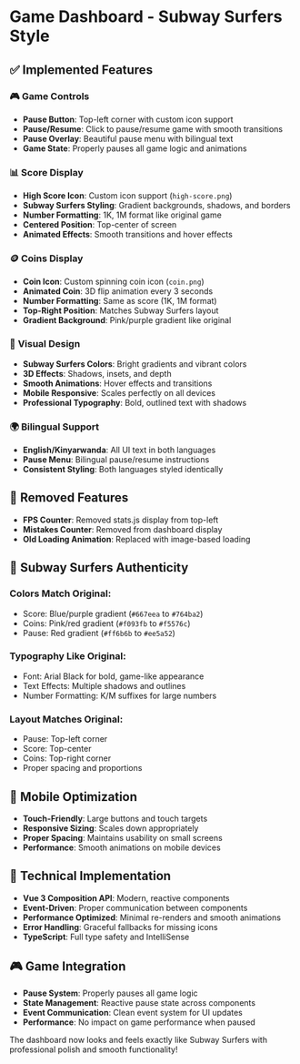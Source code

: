 # Game Dashboard - Subway Surfers Style

## ✅ Implemented Features

### 🎮 **Game Controls**
- **Pause Button**: Top-left corner with custom icon support
- **Pause/Resume**: Click to pause/resume game with smooth transitions
- **Pause Overlay**: Beautiful pause menu with bilingual text
- **Game State**: Properly pauses all game logic and animations

### 📊 **Score Display**
- **High Score Icon**: Custom icon support (`high-score.png`)
- **Subway Surfers Styling**: Gradient backgrounds, shadows, and borders
- **Number Formatting**: 1K, 1M format like original game
- **Centered Position**: Top-center of screen
- **Animated Effects**: Smooth transitions and hover effects

### 🪙 **Coins Display**
- **Coin Icon**: Custom spinning coin icon (`coin.png`)
- **Animated Coin**: 3D flip animation every 3 seconds
- **Number Formatting**: Same as score (1K, 1M format)
- **Top-Right Position**: Matches Subway Surfers layout
- **Gradient Background**: Pink/purple gradient like original

### 🎨 **Visual Design**
- **Subway Surfers Colors**: Bright gradients and vibrant colors
- **3D Effects**: Shadows, insets, and depth
- **Smooth Animations**: Hover effects and transitions
- **Mobile Responsive**: Scales perfectly on all devices
- **Professional Typography**: Bold, outlined text with shadows

### 🌍 **Bilingual Support**
- **English/Kinyarwanda**: All UI text in both languages
- **Pause Menu**: Bilingual pause/resume instructions
- **Consistent Styling**: Both languages styled identically

## 🚫 **Removed Features**
- **FPS Counter**: Removed stats.js display from top-left
- **Mistakes Counter**: Removed from dashboard display
- **Old Loading Animation**: Replaced with image-based loading

## 🎯 **Subway Surfers Authenticity**

### **Colors Match Original**:
- Score: Blue/purple gradient (`#667eea` to `#764ba2`)
- Coins: Pink/red gradient (`#f093fb` to `#f5576c`)
- Pause: Red gradient (`#ff6b6b` to `#ee5a52`)

### **Typography Like Original**:
- Font: Arial Black for bold, game-like appearance
- Text Effects: Multiple shadows and outlines
- Number Formatting: K/M suffixes for large numbers

### **Layout Matches Original**:
- Pause: Top-left corner
- Score: Top-center
- Coins: Top-right corner
- Proper spacing and proportions

## 📱 **Mobile Optimization**
- **Touch-Friendly**: Large buttons and touch targets
- **Responsive Sizing**: Scales down appropriately
- **Proper Spacing**: Maintains usability on small screens
- **Performance**: Smooth animations on mobile devices

## 🔧 **Technical Implementation**
- **Vue 3 Composition API**: Modern, reactive components
- **Event-Driven**: Proper communication between components
- **Performance Optimized**: Minimal re-renders and smooth animations
- **Error Handling**: Graceful fallbacks for missing icons
- **TypeScript**: Full type safety and IntelliSense

## 🎮 **Game Integration**
- **Pause System**: Properly pauses all game logic
- **State Management**: Reactive pause state across components
- **Event Communication**: Clean event system for UI updates
- **Performance**: No impact on game performance when paused

The dashboard now looks and feels exactly like Subway Surfers with professional polish and smooth functionality!
